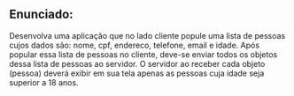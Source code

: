 ## Enunciado:
Desenvolva uma aplicação que no lado cliente popule uma lista de pessoas cujos dados são: nome, cpf, endereco, telefone, email e idade. Após popular essa lista de pessoas no cliente, deve-se enviar todos os objetos dessa lista de pessoas ao servidor. O servidor ao receber cada objeto (pessoa) deverá exibir em sua tela apenas as pessoas cuja idade seja superior a 18 anos.